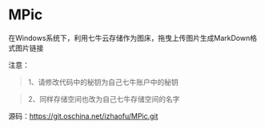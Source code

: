 # MPic
在Windows系统下，利用七牛云存储作为图床，拖曳上传图片生成MarkDown格式图片链接

注意：
>1、请修改代码中的秘钥为自己七牛账户中的秘钥

>2、同样存储空间也改为自己七牛存储空间的名字

源码：https://git.oschina.net/izhaofu/MPic.git

